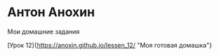 # Антон Анохин
Мои домашние задания

[Урок 12]{https://anoxin.github.io/lessen_12/ "Моя готовая домашка"}
